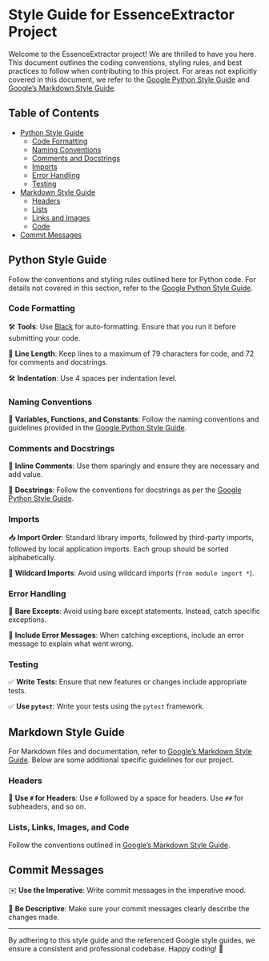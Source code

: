 # Style Guide for EssenceExtractor Project

Welcome to the EssenceExtractor project! We are thrilled to have you here. This document outlines the coding conventions, styling rules, and best practices to follow when contributing to this project. For areas not explicitly covered in this document, we refer to the [Google Python Style Guide](https://google.github.io/styleguide/pyguide.html) and [Google’s Markdown Style Guide](https://google.github.io/styleguide/docguide/).

## Table of Contents

- [Python Style Guide](#python-style-guide)
  - [Code Formatting](#code-formatting)
  - [Naming Conventions](#naming-conventions)
  - [Comments and Docstrings](#comments-and-docstrings)
  - [Imports](#imports)
  - [Error Handling](#error-handling)
  - [Testing](#testing)
- [Markdown Style Guide](#markdown-style-guide)
  - [Headers](#headers)
  - [Lists](#lists)
  - [Links and Images](#links-and-images)
  - [Code](#code)
- [Commit Messages](#commit-messages)

## Python Style Guide

Follow the conventions and styling rules outlined here for Python code. For details not covered in this section, refer to the [Google Python Style Guide](https://google.github.io/styleguide/pyguide.html).

### Code Formatting

🛠 **Tools**: Use [Black](https://black.readthedocs.io/) for auto-formatting. Ensure that you run it before submitting your code.

📏 **Line Length**: Keep lines to a maximum of 79 characters for code, and 72 for comments and docstrings.

🛠 **Indentation**: Use 4 spaces per indentation level.

### Naming Conventions

👔 **Variables, Functions, and Constants**: Follow the naming conventions and guidelines provided in the [Google Python Style Guide](https://google.github.io/styleguide/pyguide.html#316-naming).

### Comments and Docstrings

💬 **Inline Comments**: Use them sparingly and ensure they are necessary and add value.

📜 **Docstrings**: Follow the conventions for docstrings as per the [Google Python Style Guide](https://google.github.io/styleguide/pyguide.html#38-comments-and-docstrings).

### Imports

📥 **Import Order**: Standard library imports, followed by third-party imports, followed by local application imports. Each group should be sorted alphabetically.

🚫 **Wildcard Imports**: Avoid using wildcard imports (`from module import *`).

### Error Handling

🚫 **Bare Excepts**: Avoid using bare except statements. Instead, catch specific exceptions.

💬 **Include Error Messages**: When catching exceptions, include an error message to explain what went wrong.

### Testing

✅ **Write Tests**: Ensure that new features or changes include appropriate tests.

✅ **Use `pytest`**: Write your tests using the `pytest` framework.

## Markdown Style Guide

For Markdown files and documentation, refer to [Google’s Markdown Style Guide](https://google.github.io/styleguide/docguide/). Below are some additional specific guidelines for our project.

### Headers

📏 **Use `#` for Headers**: Use `#` followed by a space for headers. Use `##` for subheaders, and so on.

### Lists, Links, Images, and Code

Follow the conventions outlined in [Google’s Markdown Style Guide](https://google.github.io/styleguide/docguide/).

## Commit Messages

✉️ **Use the Imperative**: Write commit messages in the imperative mood.

📜 **Be Descriptive**: Make sure your commit messages clearly describe the changes made.

---

By adhering to this style guide and the referenced Google style guides, we ensure a consistent and professional codebase. Happy coding! 🚀